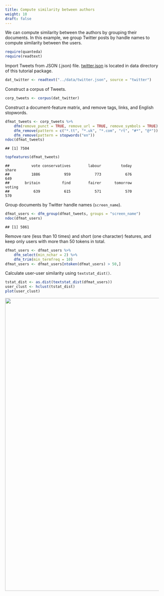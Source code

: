 ```yaml
---
title: Compute similarity between authors
weight: 10
draft: false
---
```


We can compute similarity between the authors by grouping their documents. In this example, we group Twitter posts by  handle names to compute similarity between the users.


```r
require(quanteda)
require(readtext)
```

Import Tweets from JSON (.json) file. [twitter.json](https://raw.githubusercontent.com/quanteda/tutorials.quanteda.io/master/content/data/twitter.json) is located in data directory of this tutorial package.


```r
dat_twitter <- readtext("../data/twitter.json", source = "twitter")
```

Construct a corpus of Tweets.


```r
corp_tweets <- corpus(dat_twitter)
```

Construct a document-feature matrix, and remove tags, links, and English stopwords.


```r
dfmat_tweets <- corp_tweets %>% 
    dfm(remove_punct = TRUE, remove_url = TRUE, remove_symbols = TRUE) %>% 
    dfm_remove(pattern = c("*.tt", "*.uk", "*.com", "rt", "#*", "@*")) %>% 
    dfm_remove(pattern = stopwords("en"))
ndoc(dfmat_tweets)
```

```
## [1] 7504
```

```r
topfeatures(dfmat_tweets)
```

```
##          vote conservatives        labour         today         share 
##          1886           959           773           676           649 
##       britain          find        fairer      tomorrow        voting 
##           639           615           571           570           570
```

Group documents by Twitter handle names (`screen_name`).


```r
dfmat_users <- dfm_group(dfmat_tweets, groups = "screen_name")
ndoc(dfmat_users)
```

```
## [1] 5061
```

Remove rare (less than 10 times) and short (one character) features, and keep only users with more than 50 tokens in total.


```r
dfmat_users <- dfmat_users %>% 
    dfm_select(min_nchar = 2) %>% 
    dfm_trim(min_termfreq = 10) 
dfmat_users <- dfmat_users[ntoken(dfmat_users) > 50,]
```

Calculate user-user similarity using `textstat_dist()`.


```r
tstat_dist <- as.dist(textstat_dist(dfmat_users))
user_clust <- hclust(tstat_dist)
plot(user_clust)
```

<img src="/advanced-operations/twitter-user-similarity_files/figure-html/unnamed-chunk-7-1.png" width="960" />

